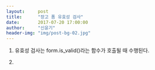 ```yaml
---
layout:     post
title:      "장고 폼 유효성 검사"
date:       2017-07-20 17:00:00
author:     "신윤기"
header-img: "img/post-bg-02.jpg"
---
```

1. 유효성 검사는 form.is_valid()라는 함수가 호출될 때 
수행된다.

2. 